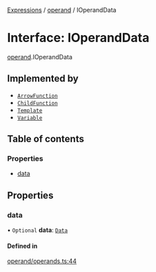 [Expressions](../README.md) / [operand](../modules/operand.md) / IOperandData

# Interface: IOperandData

[operand](../modules/operand.md).IOperandData

## Implemented by

- [`ArrowFunction`](../classes/operand.ArrowFunction.md)
- [`ChildFunction`](../classes/operand.ChildFunction.md)
- [`Template`](../classes/operand.Template.md)
- [`Variable`](../classes/operand.Variable.md)

## Table of contents

### Properties

- [data](operand.IOperandData.md#data)

## Properties

### data

• `Optional` **data**: [`Data`](../classes/model.Data.md)

#### Defined in

[operand/operands.ts:44](https://github.com/FlavioLionelRita/js-expressions/blob/46de85e/src/lib/operand/operands.ts#L44)
